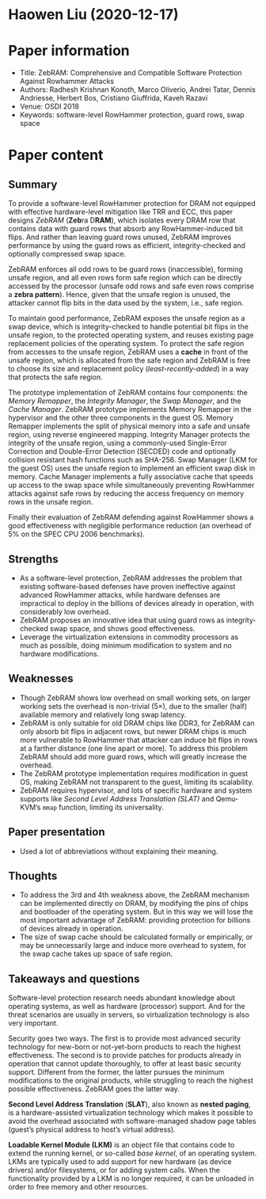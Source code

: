 # Haowen Liu (2020-12-17)

# Paper information

- Title: ZebRAM: Comprehensive and Compatible Software Protection Against Rowhammer Attacks
- Authors: Radhesh Krishnan Konoth, Marco Oliverio, Andrei Tatar, Dennis Andriesse, Herbert Bos, Cristiano Giuffrida, Kaveh Razavi
- Venue: OSDI 2018
- Keywords: software-level RowHammer protection, guard rows, swap space

# Paper content

## Summary

To provide a software-level RowHammer protection for DRAM not equipped with effective hardware-level mitigation like TRR and ECC, this paper designs *ZebRAM* (**Zeb**ra D**RAM**), which isolates every DRAM row that contains data with guard rows that absorb any RowHammer-induced bit flips. And rather than leaving guard rows unused, ZebRAM improves performance by using the guard rows as efficient, integrity-checked and optionally compressed swap space. 

ZebRAM enforces all odd rows to be guard rows (inaccessible), forming unsafe region, and all even rows form safe region which can be directly accessed by the processor (unsafe odd rows and safe even rows comprise a **zebra pattern**). Hence, given that the unsafe region is unused, the attacker cannot flip bits in the data used by the system, i.e., safe region.

To maintain good performance, ZebRAM exposes the unsafe region as a swap device, which is integrity-checked to handle potential bit flips in the unsafe region, to the protected operating system, and reuses existing page replacement policies of the operating system. To protect the safe region from accesses to the unsafe region, ZebRAM uses a **cache** in front of the unsafe region, which is allocated from the safe region and ZebRAM is free to choose its size and replacement policy (*least-recently-added*) in a way that protects the safe region.

The prototype implementation of ZebRAM contains four components: the *Memory Remapper*, the *Integrity Manager*, the *Swap Manager*, and the *Cache Manager*. ZebRAM prototype implements Memory Remapper in the hypervisor and the other three components in the guest OS. Memory Remapper implements the split of physical memory into a safe and unsafe region, using reverse engineered mapping. Integrity Manager protects the integrity of the unsafe region, using a commonly-used Single-Error Correction and Double-Error Detection (SECDED) code and optionally collision resistant hash functions such as SHA-256. Swap Manager (LKM for the guest OS) uses the unsafe region to implement an efficient swap disk in memory. Cache Manager implements a fully associative cache that speeds up access to the swap space while simultaneously preventing RowHammer attacks against safe rows by reducing the access frequency on memory rows in the unsafe region.

Finally their evaluation of ZebRAM defending against RowHammer shows a good effectiveness with negligible performance reduction (an overhead of $5\%$ on the SPEC CPU 2006 benchmarks).


## Strengths

- As a software-level protection, ZebRAM addresses the problem that existing software-based defenses have proven ineffective against advanced RowHammer attacks, while hardware defenses are impractical to deploy in the billions of devices already in operation, with considerably low overhead.
- ZebRAM proposes an innovative idea that using guard rows as integrity-checked swap space, and shows good effectiveness.
- Leverage the virtualization extensions in commodity processors as much as possible, doing minimum modification to system and no hardware modifications.

## Weaknesses

- Though ZebRAM shows low overhead on small working sets, on larger working sets the overhead is non-trivial ($5\times$), due to the smaller (half) available memory and relatively long swap latency.
- ZebRAM is only suitable for old DRAM chips like DDR3, for ZebRAM can only absorb bit flips in adjacent rows, but newer DRAM chips is much more vulnerable to RowHammer that attacker can induce bit flips in rows at a farther distance (one line apart or more). To address this problem ZebRAM should add more guard rows, which will greatly increase the overhead.
- The ZebRAM prototype implementation requires modification in guest OS, making ZebRAM not transparent to the guest, limiting its scalability.
- ZebRAM requires hypervisor, and lots of specific hardware and system supports like *Second Level Address Translation (SLAT)* and Qemu-KVM’s `mmap` function, limiting its universality.

## Paper presentation

- Used a lot of abbreviations without explaining their meaning.

## Thoughts
- To address the 3rd and 4th weakness above, the ZebRAM mechanism can be implemented directly on DRAM, by modifying the pins of chips and bootloader of the operating system. But in this way we will lose the most important advantage of ZebRAM: providing protection for billions of devices already in operation.
- The size of swap cache should be calculated formally or empirically, or may be unnecessarily large and induce more overhead to system, for the swap cache takes up space of safe region.

## Takeaways and questions

Software-level protection research needs abundant knowledge about operating systems, as well as hardware (processor) support. And for the threat scenarios are usually in servers, so virtualization technology is also very important.

Security goes two ways. The first is to provide most advanced security technology for new-born or not-yet-born products to reach the highest effectiveness. The second is to provide patches for products already in operation that cannot update thoroughly, to offer at least basic security support. Different from the former, the latter pursues the minimum modifications to the original products, while struggling to reach the highest possible effectiveness. ZebRAM goes the latter way.

**Second Level Address Translation** (**SLAT**), also known as **nested paging**, is a hardware-assisted virtualization technology which makes it possible to avoid the overhead associated with software-managed shadow page tables (guest’s physical address to host’s virtual address).

**Loadable Kernel Module (LKM)** is an object file that contains code to extend the running kernel, or so-called *base kernel*, of an operating system. LKMs are typically used to add support for new hardware (as device drivers) and/or filesystems, or for adding system calls. When the functionality provided by a LKM is no longer required, it can be unloaded in order to free memory and other resources.

